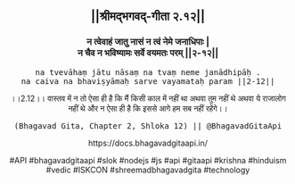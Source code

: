 <center><h2>||श्रीमद्‍भगवद्‍-गीता २.१२||</h2>
<h3>न त्वेवाहं जातु नासं न त्वं नेमे जनाधिपाः |<br/>न चैव न भविष्यामः सर्वे वयमतः परम् ||२-१२||</h3>
<pre>na tvevāhaṃ jātu nāsaṃ na tvaṃ neme janādhipāḥ .<br/>na caiva na bhaviṣyāmaḥ sarve vayamataḥ param ||2-12||</pre>
<p>।।2.12।। वास्तव में न तो ऐसा ही है कि मैं किसी काल में नहीं था अथवा तुम नहीं थे अथवा ये राजालोग नहीं थे और न ऐसा ही है कि इससे आगे हम सब नहीं रहेंगे।।</p>
<pre>(Bhagavad Gita, Chapter 2, Shloka 12) || @BhagavadGitaApi</pre><p>https://docs.bhagavadgitaapi.in/</p><p>#API #bhagavadgitaapi #slok #nodejs #js #api #gitaapi #krishna #hinduism #vedic #ISKCON #shreemadbhagavadgita #technology</p></center>